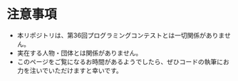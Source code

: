 # 注意事項

- 本リポジトリは、第36回プログラミングコンテストとは一切関係がありません。  
- 実在する人物・団体とは関係がありません。  
- このページをご覧になるお時間があるようでしたら、ぜひコードの執筆にお力を注いでいただけますと幸いです。

